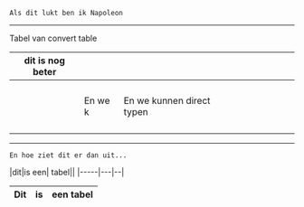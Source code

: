 ```ad-tip Title: HOT
Als dit lukt ben ik Napoleon

```
---

Tabel van convert table

| dit is nog beter |         |                           |   |   |   |   |   |   |   |
|------------------|---------|---------------------------|---|---|---|---|---|---|---|
|                  |         |                           |   |   |   |   |   |   |   |
|                  |         |                           |   |   |   |   |   |   |   |
|                  |         |                           |   |   |   |   |   |   |   |
|                  |         |                           |   |   |   |   |   |   |   |
|                  | En we k | En we kunnen direct typen |   |   |   |   |   |   |   |
|                  |         |                           |   |   |   |   |   |   |   |
|                  |         |                           |   |   |   |   |   |   |   |
|                  |         |                           |   |   |   |   |   |   |   |
|                  |         |                           |   |   |   |   |   |   |   |

---

```ad-abstract 
En hoe ziet dit er dan uit...
``` 

|dit|is een| tabel||
|-----|---|--|






|Dit|is|een tabel|
|---|--|--|

